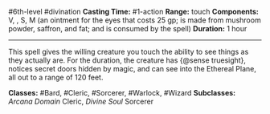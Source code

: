 #6th-level #divination
**Casting Time:** #1-action
**Range:** touch
**Components:** V, , S, M (an ointment for the eyes that costs 25 gp; is made from mushroom powder, saffron, and fat; and is consumed by the spell)
**Duration:** 1 hour

---

This spell gives the willing creature you touch the ability to see things as they actually are. For the duration, the creature has {@sense truesight}, notices secret doors hidden by magic, and can see into the Ethereal Plane, all out to a range of 120 feet.


**Classes:** #Bard, #Cleric, #Sorcerer, #Warlock, #Wizard
**Subclasses:** *Arcana Domain* Cleric, *Divine Soul* Sorcerer
